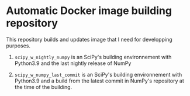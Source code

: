 # Automatic Docker image building repository

This repository builds and updates image that I need for developping purposes.

1. `scipy_w_nightly_numpy` is an SciPy's building environnement with Python3.9 and the last nightly release of NumPy

1. `scipy_w_numpy_last_commit` is an SciPy's building environnement with Python3.9 and a build from the latest commit in NumPy's repository at the time of the building.